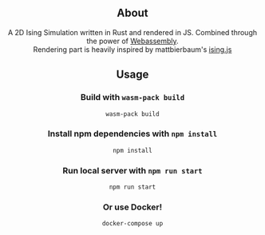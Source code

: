 <div align="center">

## About

A 2D Ising Simulation written in Rust and rendered in JS. Combined through the power of <a href="https://webassembly.org/">Webassembly</a>.
<br>
Rendering part is heavily inspired by mattbierbaum's <a href="https://github.com/mattbierbaum/ising.js">ising.js</a>

## Usage

### Build with `wasm-pack build`

```
wasm-pack build
```

### Install npm dependencies with `npm install`

```
npm install
```

### Run local server with `npm run start`

```
npm run start
```

### Or use Docker!

```
docker-compose up
```
